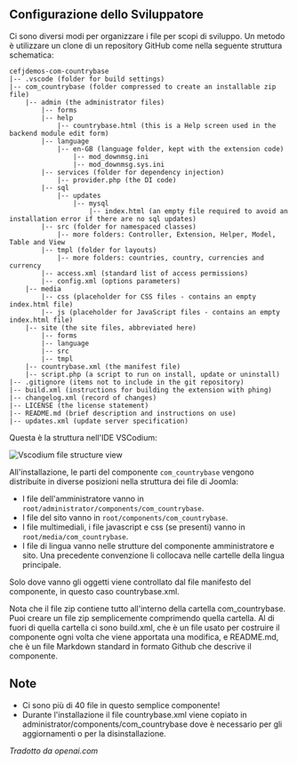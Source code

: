<!-- Filename: J4.x:MVC_Anatomy:_File_Structure / Display title: Anatomia MVC: Struttura dei File -->

## Configurazione dello Sviluppatore

Ci sono diversi modi per organizzare i file per scopi di sviluppo. Un metodo è utilizzare un clone di un repository GitHub come nella seguente struttura schematica:

```
cefjdemos-com-countrybase
|-- .vscode (folder for build settings)
|-- com_countrybase (folder compressed to create an installable zip file)
    |-- admin (the administrator files)
        |-- forms
        |-- help
            |-- countrybase.html (this is a Help screen used in the backend module edit form)
        |-- language
            |-- en-GB (language folder, kept with the extension code)
                |-- mod_downmsg.ini
                |-- mod_downmsg.sys.ini
        |-- services (folder for dependency injection)
            |-- provider.php (the DI code)
        |-- sql
            |-- updates
                |-- mysql
                    |-- index.html (an empty file required to avoid an installation error if there are no sql updates)
        |-- src (folder for namespaced classes)
            |-- more folders: Controller, Extension, Helper, Model, Table and View
        |-- tmpl (folder for layouts)
            |-- more folders: countries, country, currencies and currency
        |-- access.xml (standard list of access permissions)
        |-- config.xml (options parameters)
    |-- media
        |-- css (placeholder for CSS files - contains an empty index.html file)
        |-- js (placeholder for JavaScript files - contains an empty index.html file)
    |-- site (the site files, abbreviated here)
        |-- forms
        |-- language
        |-- src
        |-- tmpl
    |-- countrybase.xml (the manifest file)
    |-- script.php (a script to run on install, update or uninstall)
|-- .gitignore (items not to include in the git repository)
|-- build.xml (instructions for building the extension with phing)
|-- changelog.xml (record of changes)
|-- LICENSE (the license statement)
|-- README.md (brief description and instructions on use)
|-- updates.xml (update server specification)
```

Questa è la struttura nell'IDE VSCodium:

![Vscodium file structure view](../../../en/images/mvc-anatomy/com-countrybase-vscodium.png)

All'installazione, le parti del componente `com_countrybase` vengono distribuite in diverse posizioni nella struttura dei file di Joomla:
- I file dell'amministratore vanno in `root/administrator/components/com_countrybase`.
- I file del sito vanno in `root/components/com_countrybase`.
- I file multimediali, i file javascript e css (se presenti) vanno in `root/media/com_countrybase`.
- I file di lingua vanno nelle strutture del componente amministratore e sito. Una precedente convenzione li collocava nelle cartelle della lingua principale.

Solo dove vanno gli oggetti viene controllato dal file manifesto del componente, in questo caso countrybase.xml.

Nota che il file zip contiene tutto all'interno della cartella com_countrybase. Puoi creare un file zip semplicemente comprimendo quella cartella. Al di fuori di quella cartella ci sono build.xml, che è un file usato per costruire il componente ogni volta che viene apportata una modifica, e README.md, che è un file Markdown standard in formato Github che descrive il componente.

## Note

- Ci sono più di 40 file in questo semplice componente!
- Durante l'installazione il file countrybase.xml viene copiato in administrator/components/com_countrybase dove è necessario per gli aggiornamenti o per la disinstallazione.

*Tradotto da openai.com*

